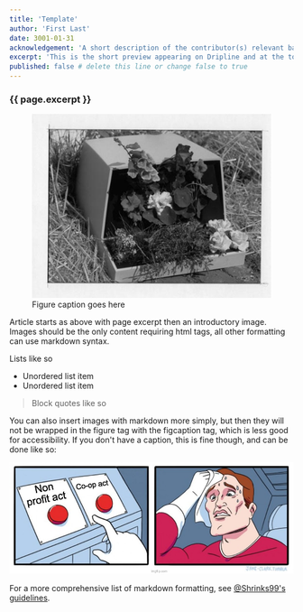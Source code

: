 ```yaml
---
title: 'Template'
author: 'First Last'
date: 3001-01-31
acknowledgement: 'A short description of the contributor(s) relevant background and connection to Hypha. About this length.'
excerpt: 'This is the short preview appearing on Dripline and at the top of the article'
published: false # delete this line or change false to true
---
```


### {{ page.excerpt }}
<figure>
<img src='/assets/images/posts/2022-09-24-garden-01.jpg' alt="Image description should be included for inclusion must be included or website will not build"/>
<figcaption>Figure caption goes here</figcaption>
</figure>

Article starts as above with page excerpt then an introductory image. Images should be the only content requiring html tags, all other formatting can use markdown syntax.

Lists like so
* Unordered list item
* Unordered list item

> Block quotes like so

You can also insert images with markdown more simply, but then they will not be wrapped in the figure tag with the figcaption tag, which is less good for accessibility. If you don't have a caption, this is fine though, and can be done like so:

![image](/assets/images/posts/2021-01-23-coop-npo-choice.png)

For a more comprehensive list of markdown formatting, see [@Shrinks99's guidelines](https://github.com/Shrinks99/NatronGitHub.github.io/blob/main/site_collections/_posts/2021-02-05-TestPost.md).
